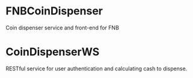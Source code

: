 FNBCoinDispenser
================

Coin dispenser service and front-end for FNB


CoinDispenserWS
===============
RESTful service for user authentication and calculating cash to dispense.